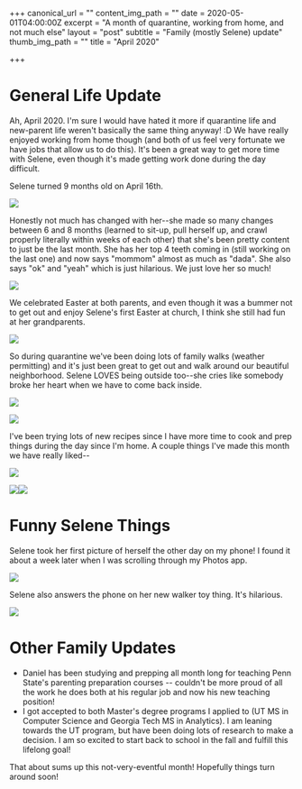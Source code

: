 +++
canonical_url = ""
content_img_path = ""
date = 2020-05-01T04:00:00Z
excerpt = "A month of quarantine, working from home, and not much else"
layout = "post"
subtitle = "Family (mostly Selene) update"
thumb_img_path = ""
title = "April 2020"

+++
# General Life Update

Ah, April 2020. I'm sure I would have hated it more if quarantine life and new-parent life weren't basically the same thing anyway! :D We have really enjoyed working from home though (and both of us feel very fortunate we have jobs that allow us to do this). It's been a great way to get more time with Selene, even though it's made getting work done during the day difficult.

Selene turned 9 months old on April 16th. 

![](/images/00100dPORTRAIT_00100_BURST20200416175739498_COVER.jpg)

Honestly not much has changed with her--she made so many changes between 6 and 8 months (learned to sit-up, pull herself up, and crawl properly literally within weeks of each other) that she's been pretty content to just be the last month. She has her top 4 teeth coming in (still working on the last one) and now says "mommom" almost as much as "dada". She also says "ok" and "yeah" which is just hilarious. We just love her so much!

![](/images/00100dPORTRAIT_00100_BURST20200415090143592_COVER.jpg)

We celebrated Easter at both parents, and even though it was a bummer not to get out and enjoy Selene's first Easter at church, I think she still had fun at her grandparents.

![](/images/00100dPORTRAIT_00100_BURST20200412173431884_COVER.jpg)

So during quarantine we've been doing lots of family walks (weather permitting) and it's just been great to get out and walk around our beautiful neighborhood. Selene LOVES being outside too--she cries like somebody broke her heart when we have to come back inside.

![](/images/IMG_20200425_145954.jpg)

![](/images/IMG_20200405_150754.jpg)

I've been trying lots of new recipes since I have more time to cook and prep things during the day since I'm home. A couple things I've made this month we have really liked--

![](/images/00100dPORTRAIT_00100_BURST20200430183904822_COVER.jpg)

![](/images/00100dPORTRAIT_00100_BURST20200412102435281_COVER.jpg)![](/images/00100dPORTRAIT_00100_BURST20200428171239384_COVER.jpg)

# Funny Selene Things

Selene took her first picture of herself the other day on my phone! I found it about a week later when I was scrolling through my Photos app.

![](/images/MVIMG_20200425_074039.jpg)

Selene also answers the phone on her new walker toy thing. It's hilarious.

![](/images/00100dPORTRAIT_00100_BURST20200427090126088_COVER.jpg)

# Other Family Updates

* Daniel has been studying and prepping all month long for teaching Penn State's parenting preparation courses -- couldn't be more proud of all the work he does both at his regular job and now his new teaching position!
* I got accepted to both Master's degree programs I applied to (UT MS in Computer Science and Georgia Tech MS in Analytics). I am leaning towards the UT program, but have been doing lots of research to make a decision. I am so excited to start back to school in the fall and fulfill this lifelong goal!

That about sums up this not-very-eventful month! Hopefully things turn around soon!